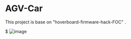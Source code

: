 # AGV-Car

This project is base on "hoverboard-firmware-hack-FOC" .

$ ![image](https://github.com/fffdee/AGV-Car/IMG/ps2.png)

